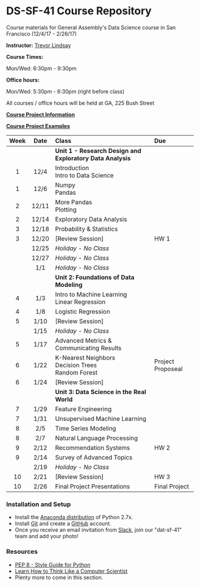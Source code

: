 # DS-SF-41 Course Repository
Course materials for General Assembly's Data Science course in San Francisco (12/4/17 - 2/26/17)

**Instructor:** [Trevor Lindsay](https://generalassemb.ly/instructors/trevor-lindsay/15376)

**Course Times:**

Mon/Wed: 6:30pm - 9:30pm

**Office hours:** 

Mon/Wed: 5:30pm - 6:30pm (right before class)

All courses / office hours will be held at GA, 225 Bush Street

**[Course Project Information](project.md)**

**[Course Project Examples](project-examples.md)**

Week | Date | Class | Due
|:---:|:---:|:---|:---|
|    |      | **Unit 1 - Research Design and Exploratory Data Analysis** |
| 1  | 12/4 | Introduction <br/> Intro to Data Science |
| 1  | 12/6 | Numpy <br> Pandas |
| 2  | 12/11 | More Pandas <br> Plotting |
| 2  | 12/14 | Exploratory Data Analysis |
| 3  | 12/18 | Probability & Statistics |
| 3  | 12/20 | [Review Session] | HW 1
|    | 12/25 | *Holiday - No Class* |
|    | 12/27 | *Holiday - No Class* |
|    | 1/1   | *Holiday - No Class* |
|    |       | **Unit 2: Foundations of Data Modeling** |
| 4  | 1/3   | Intro to Machine Learning <br> Linear Regression |
| 4  | 1/8   | Logistic Regression |
| 5  | 1/10  | [Review Session] |
|    | 1/15  | *Holiday - No Class* |
| 5  | 1/17  | Advanced Metrics & Communicating Results |
| 6  | 1/22  | K-Nearest Neighbors <br> Decision Trees <br> Random Forest | Project Proposeal
| 6  | 1/24  | [Review Session] |
|    |       | **Unit 3: Data Science in the Real World** |
| 7  | 1/29  | Feature Engineering |
| 7  | 1/31  | Unsupervised Machine Learning |
| 8  | 2/5   | Time Series Modeling |
| 8  | 2/7   | Natural Language Processing |
| 9  | 2/12  | Recommendation Systems | HW 2
| 9  | 2/14  | Survey of Advanced Topics |
|    | 2/19  | *Holiday - No Class* |
| 10 | 2/21  | [Review Session] | HW 3
| 10 | 2/26  | Final Project Presentations | Final Project

### Installation and Setup
* Install the [Anaconda distribution](http://continuum.io/downloads) of Python 2.7x.
* Install [Git](http://git-scm.com/book/en/v2/Getting-Started-Installing-Git) and create a [GitHub](https://github.com/) account.
* Once you receive an email invitation from [Slack](https://slack.com/), join our "dat-sf-41" team and add your photo!

### Resources
* [PEP 8 - Style Guide for Python](http://www.python.org/dev/peps/pep-0008)
* [Learn How to Think Like a Computer Scientist](http://interactivepython.org/runestone/static/thinkcspy/toc.html#t-o-c)
* Plenty more to come in this section.
